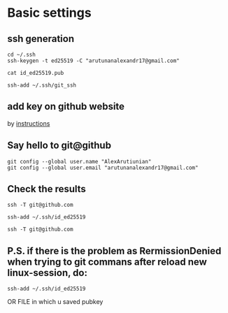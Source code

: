 # Basic settings

## ssh generation
```
cd ~/.ssh
ssh-keygen -t ed25519 -C "arutunanalexandr17@gmail.com"
```
```
cat id_ed25519.pub

ssh-add ~/.ssh/git_ssh
 ```
## add key on github website

by [instructions](https://docs.github.com/en/authentication/connecting-to-github-with-ssh/adding-a-new-ssh-key-to-your-github-account)

## Say hello to git@github
```
git config --global user.name "AlexArutiunian"
git config --global user.email "arutunanalexandr17@gmail.com"
```
## Check the results
```
ssh -T git@github.com
```
```
ssh-add ~/.ssh/id_ed25519
```
```
ssh -T git@github.com
```
## P.S. if there is the problem as RermissionDenied when trying to git commans after reload new linux-session, do:
```
ssh-add ~/.ssh/id_ed25519
```
OR FILE in which u saved pubkey 
